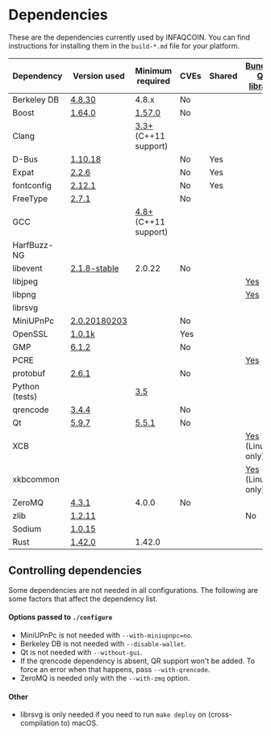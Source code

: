 Dependencies
============

These are the dependencies currently used by INFAQCOIN. You can find instructions for installing them in the `build-*.md` file for your platform.

| Dependency | Version used | Minimum required | CVEs | Shared | [Bundled Qt library](https://doc.qt.io/qt-5/configure-options.html#third-party-libraries) |
| --- | --- | --- | --- | --- | --- |
| Berkeley DB | [4.8.30](https://www.oracle.com/technetwork/database/database-technologies/berkeleydb/downloads/index.html) | 4.8.x | No |  |  |
| Boost | [1.64.0](https://www.boost.org/users/download/) | [1.57.0](https://github.com/INFAQCOIN-Project/INFAQCOIN/pull/1703) | No |  |  |
| Clang |  | [3.3+](https://llvm.org/releases/download.html) (C++11 support) |  |  |  |
| D-Bus | [1.10.18](https://cgit.freedesktop.org/dbus/dbus/tree/NEWS?h=dbus-1.10) |  | No | Yes |  |
| Expat | [2.2.6](https://libexpat.github.io/) |  | No | Yes |  |
| fontconfig | [2.12.1](https://www.freedesktop.org/software/fontconfig/release/) |  | No | Yes |  |
| FreeType | [2.7.1](https://download.savannah.gnu.org/releases/freetype) |  | No |  |  |
| GCC |  | [4.8+](https://gcc.gnu.org/) (C++11 support) |  |  |  |
| HarfBuzz-NG |  |  |  |  |  |
| libevent | [2.1.8-stable](https://github.com/libevent/libevent/releases) | 2.0.22 | No |  |  |
| libjpeg |  |  |  |  | [Yes](https://github.com/infaqcoin-project/infaqcoin/blob/master/depends/packages/qt.mk#L65) |
| libpng |  |  |  |  | [Yes](https://github.com/infaqcoin-project/infaqcoin/blob/master/depends/packages/qt.mk#L64) |
| librsvg | |  |  |  |  |
| MiniUPnPc | [2.0.20180203](http://miniupnp.free.fr/files) |  | No |  |  |
| OpenSSL | [1.0.1k](https://www.openssl.org/source) |  | Yes |  |  |
| GMP | [6.1.2](https://gmplib.org/) | | No | | |
| PCRE |  |  |  |  | [Yes](https://github.com/infaqcoin-project/infaqcoin/blob/master/depends/packages/qt.mk#L66) |
| protobuf | [2.6.1](https://github.com/google/protobuf/releases) |  | No |  |  |
| Python (tests) |  | [3.5](https://www.python.org/downloads) |  |  |  |
| qrencode | [3.4.4](https://fukuchi.org/works/qrencode) |  | No |  |  |
| Qt | [5.9.7](https://download.qt.io/official_releases/qt/) | [5.5.1](https://github.com/bitcoin/bitcoin/issues/13478) | No |  |  |
| XCB |  |  |  |  | [Yes](https://github.com/infaqcoin-project/infaqcoin/blob/master/depends/packages/qt.mk#L87) (Linux only) |
| xkbcommon |  |  |  |  | [Yes](https://github.com/infaqcoin-project/infaqcoin/blob/master/depends/packages/qt.mk#L86) (Linux only) |
| ZeroMQ | [4.3.1](https://github.com/zeromq/libzmq/releases) | 4.0.0 | No |  |  |
| zlib | [1.2.11](https://zlib.net/) |  |  |  | No |
| Sodium | [1.0.15](https://github.com/jedisct1/libsodium) |
| Rust | [1.42.0](https://www.rust-lang.org/) | 1.42.0 |

Controlling dependencies
------------------------
Some dependencies are not needed in all configurations. The following are some factors that affect the dependency list.

#### Options passed to `./configure`
* MiniUPnPc is not needed with  `--with-miniupnpc=no`.
* Berkeley DB is not needed with `--disable-wallet`.
* Qt is not needed with `--without-gui`.
* If the qrencode dependency is absent, QR support won't be added. To force an error when that happens, pass `--with-qrencode`.
* ZeroMQ is needed only with the `--with-zmq` option.

#### Other
* librsvg is only needed if you need to run `make deploy` on (cross-compilation to) macOS.
